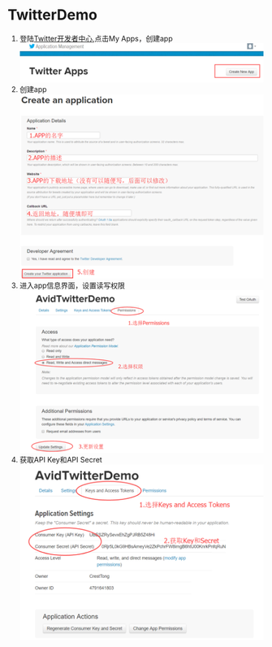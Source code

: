 # TwitterDemo

1. 登陆[Twitter开发者中心](https://dev.twitter.com/),点击My Apps，创建app![](pictures/开发者中心.png)
2. 创建app![](pictures/创建app.png)
3. 进入app信息界面，设置读写权限![](pictures/app信息界面.png)
4. 获取API Key和API Secret![](pictures/获取key和secret.png)
